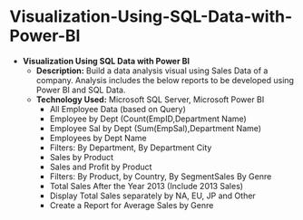 # Visualization-Using-SQL-Data-with-Power-BI

- <b>Visualization Using SQL Data with Power BI</b>
  - <b>Description:</b> Build a data analysis visual using Sales Data of a company. Analysis includes the below reports to be developed using Power BI and SQL Data.
  - <b>Technology Used:</b> Microsoft SQL Server, Microsoft Power BI
    - All Employee Data (based on Query)
    - Employee by Dept (Count(EmpID,Department Name)
    - Employee Sal by Dept (Sum(EmpSal),Department Name)
    - Employees by Dept Name
    - Filters: By Department, By Department City
    - Sales by Product
    - Sales and Profit by Product
    - Filters: By Product, by Country, By SegmentSales By Genre
    - Total Sales After the Year 2013 (Include 2013 Sales)
    - Display Total Sales separately by NA, EU, JP and Other
    - Create a Report for Average Sales by Genre
    
